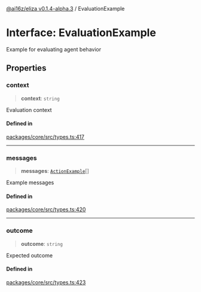[@ai16z/eliza v0.1.4-alpha.3](../index.md) / EvaluationExample

# Interface: EvaluationExample

Example for evaluating agent behavior

## Properties

### context

> **context**: `string`

Evaluation context

#### Defined in

[packages/core/src/types.ts:417](https://github.com/AIFlowML/eliza_aiflow/blob/main/packages/core/src/types.ts#L417)

***

### messages

> **messages**: [`ActionExample`](ActionExample.md)[]

Example messages

#### Defined in

[packages/core/src/types.ts:420](https://github.com/AIFlowML/eliza_aiflow/blob/main/packages/core/src/types.ts#L420)

***

### outcome

> **outcome**: `string`

Expected outcome

#### Defined in

[packages/core/src/types.ts:423](https://github.com/AIFlowML/eliza_aiflow/blob/main/packages/core/src/types.ts#L423)

